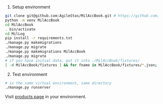1. Setup environment

```bash
git clone git@github.com:AgileStas/MilAccBook.git # https://github.com/AgileStas/MilAccBook.git
python -m venv MilAccBook
cd MilAccBook
. bin/activate
cd MilLog
pip install -r requirements.txt
./manage.py makemigrations
./manage.py migrate
./manage.py makemigrations MilAccBook
./manage.py migrate
# if you have initial data, put it into ./MilAccBook/fixtures/
[ -d MilAccBook/fixtures ] && for fname in MilAccBook/fixtures/*.json; do ./manage.py loaddata `basename $fname .json`; done
```

2. Test environment

```bash
# in the same virtual environment, same directory
./manage.py runserver
```

Visit [products page](http://127.0.0.1:8000/book/product/) in your environment.

